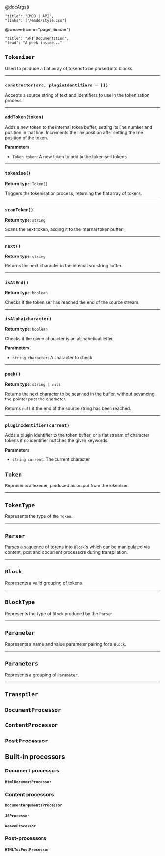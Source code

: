 @docArgs()
```
"title": "EMDD | API", 
"links": ["/emdd/style.css"]
```

@weave(name="page_header")
```
"title": "API Documentation",
"lead": "A peek inside..."
```

<article class="pb-16 pt-16">

## `Tokeniser`

Used to produce a flat array of tokens to be parsed into blocks.

---

### `constructor(src, pluginIdentifiers = [])`

Accepts a source string of text and identifiers to use in the tokenisation process.

---

### `addToken(token)`

Adds a new token to the internal token buffer, setting its line number and position in that line. Increments the line position after setting the line position of the token.

**Parameters**

- `Token token`: A new token to add to the tokenised tokens

---

### `tokenise()`

**Return type**: `Token[]`

Triggers the tokenisation process, returning the flat array of tokens.

---

### `scanToken()`

**Return type**: `string`

Scans the next token, adding it to the internal token buffer.

---

### `next()`

**Return type**; `string`

Returns the next character in the internal src string buffer.

---

### `isAtEnd()`

**Return type**: `boolean`

Checks if the tokeniser has reached the end of the source stream.

---

### `isAlpha(character)`

**Return type**: `boolean`

Checks if the given character is an alphabetical letter.

**Parameters**

- `string character`: A character to check

---

### `peek()`

**Return type**: `string | null`

Returns the next character to be scanned in the buffer, without advancing the pointer past the character.

Returns `null` if the end of the source string has been reached.

---

### `pluginIdentifier(current)`

Adds a plugin identifier to the token buffer, or a flat stream of character tokens if no identifier matches the given keywords.

**Parameters**

- `string current`: The current character

</article>

<article class="pb-16 pt-16">

## `Token`

Represents a lexeme, produced as output from the tokeniser.

---

</article>

<article class="pb-16 pt-16">

## `TokenType`

Represents the type of the `Token`.

---

</article>

<article class="pb-16 pt-16">

## `Parser`

Parses a sequence of tokens into `Block`'s which can be manipulated via content, post and document processors during transpilation.

---

</article>

<article class="pb-16 pt-16">

## `Block`

Represents a valid grouping of tokens.

---

</article>

<article class="pb-16 pt-16">

## `BlockType`

Represents the type of `Block` produced by the `Parser`.

---

</article>

<article class="pb-16 pt-16">

## `Parameter`

Represents a name and value parameter pairing for a `Block`.

---

</article>

<article class="pb-16 pt-16">

## `Parameters`

Represents a grouping of `Parameter`.

---

</article>

<article class="pb-16 pt-16">

## `Transpiler`

</article>

<article class="pb-16 pt-16">

## `DocumentProcessor`

</article>

<article class="pb-16 pt-16">

## `ContentProcessor`

</article>

<article class="pb-16 pt-16">

## `PostProcessor`

</article>

<article class="pb-16 pt-16">

## Built-in processors

### Document processors

#### `HtmlDocumentProcessor`

### Content processors

#### `DocumentArgumentsProcessor`

#### `JSProcessor`

#### `WeaveProcessor`

### Post-processors

#### `HTMLTocPostProcessor`

</article>